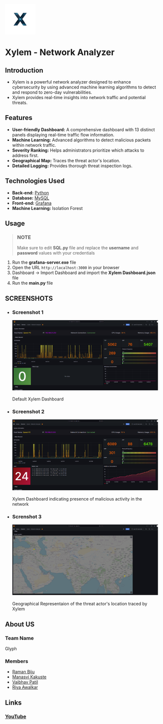 <img src="images/x.png" alt="Example Image" width="100">

# Xylem - Network Analyzer

## Introduction
- Xylem is a powerful network analyzer designed to enhance cybersecurity by using advanced machine learning algorithms to detect and respond to zero-day vulnerabilities.
- Xylem provides real-time insights into network traffic and potential threats.

## Features
- **User-friendly Dashboard:** A comprehensive dashboard with 13 distinct panels displaying real-time traffic flow information.
- **Machine Learning:** Advanced algorithms to detect malicious packets within network traffic.
- **Severity Ranking:** Helps administrators prioritize which attacks to address first.
- **Geographical Map:** Traces the threat actor's location.
- **Detailed Logging:** Provides thorough threat inspection logs.

## Technologies Used
- **Back-end:** [Python](https://www.python.org/downloads/)
- **Database:** [MySQL](https://dev.mysql.com/downloads/mysql/)
- **Front-end:** [Grafana](https://grafana.com/grafana/download)
- **Machine Learning:** Isolation Forest

## Usage
> ### NOTE
> Make sure to edit **SQL.py** file and replace the **username** and **password** values with your credentials

1. Run the **grafana-server.exe** file <br>
2. Open the URL `http://localhost:3000` in your browser <br>
3. Dashboard → Import Dashboard and import the **Xylem Dashboard.json** file <br>
4. Run the **main.py** file <br>

## SCREENSHOTS
- ### Screenshot 1
    ![main-dashboard](/images/s.png) <br><br>
    Default Xylem Dashboard
- ### Screenshot 2
    ![main-dashboard](/images/ss.png) <br><br>
    Xylem Dashboard indicating presence of malicious activity in the network
- ### Screnshot 3
    ![main-dashboard](/images/sss.png) <br><br>
    Geographical Representaion of the threat actor's location traced by Xylem

## About US
### Team Name
Glyph
### Members
- [Raman Biju](https://www.linkedin.com/in/raman-biju/)
- [Manasvi Kakuste](https://www.linkedin.com/in/manasvi-ujwal-kakuste-5a281922a/)
- [Vaibhav Patil](https://www.linkedin.com/in/contact-vaibhav-patil/)
- [Riya Awalkar](https://www.linkedin.com/in/riya-awalkar-15j2004/)
    
## Links
### [YouTube](https://youtu.be/C0G3dnGQYAg?si=-HpLKyIAGzGtCEds)
